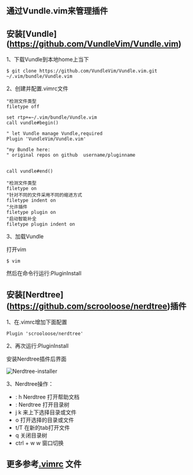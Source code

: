 ## 通过Vundle.vim来管理插件 

## 安装[Vundle] (https://github.com/VundleVim/Vundle.vim)

1、下载Vundle到本地home上当下

`$ git clone https://github.com/VundleVim/Vundle.vim.git ~/.vim/bundle/Vundle.vim`

2、创建并配置.vimrc文件

```
"检测文件类型
filetype off 

set rtp+=~/.vim/bundle/Vundle.vim
call vundle#begin()

" let Vundle manage Vundle,required
Plugin 'VundleVim/Vundle.vim'

"my Bundle here:
" original repos on github  username/pluginname


call vundle#end()

"检测文件类型
filetype on
"针对不同的文件采用不同的缩进方式
filetype indent on
"允许插件
filetype plugin on
"启动智能补全
filetype plugin indent on
```

3、加载Vundle

打开vim

```
$ vim
```

然后在命令行运行:PluginInstall

## 安装[Nerdtree] (https://github.com/scrooloose/nerdtree)插件 

1、在.vimrc增加下面配置

`Plugin 'scrooloose/nerdtree'`

2、再次运行:PluginInstall

安装Nerdtree插件后界面

![Nerdtree-installer](http://ww4.sinaimg.cn/mw690/539f0eb5gw1f1xnnperoxj20oj0cptcz.jpg)

3、Nerdtree操作：

* : h Nerdtree  打开帮助文档
* : Nerdtree 打开目录树
* j k 来上下选择目录或文件 
* o 打开选择的目录或文件
* t/T 在新的tab打开文件
* q 关闭目录树
* ctrl + w w  窗口切换

## 更多参考[.vimrc](https://github.com/trey03/vimrc/blob/master/.vimrc) 文件 
 
